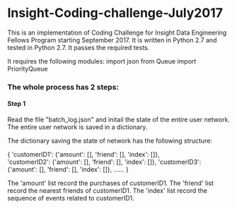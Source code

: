 # Insight-Coding-challenge-July2017

This is an implementation of Coding Challenge for Insight Data Engineering Fellows Program starting September 2017.
It is written in Python 2.7 and tested in Python 2.7. It passes the required tests.

It requires the following modules:
 import json
 from Queue import PriorityQueue
 
### The whole process has 2 steps:

#### Step 1
Read the file "batch_log.json" and initail the state of the entire user network.
The entire user network is saved in a dictionary.

The dictionary saving the state of network has the following structure:

 {
    'customerID1': {'amount': [], 'friend': [], 'index': []},  
    'customerID2': {'amount': [], 'friend': [], 'index': []},
    'customerID3': {'amount': [], 'friend': [], 'index': []},
    ......
  }
 
The 'amount' list record the purchases of customerID1. The 'friend' list record the nearest friends of customerID1. The 'index' list record the sequence of events related to customerID1.
